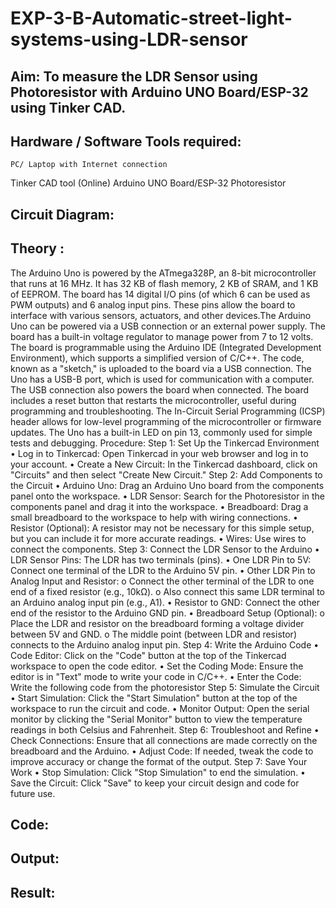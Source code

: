 # EXP-3-B-Automatic-street-light-systems-using-LDR-sensor

## Aim: To measure the LDR Sensor using Photoresistor with Arduino UNO Board/ESP-32 using Tinker CAD.

## Hardware / Software Tools required:

	PC/ Laptop with Internet connection
Tinker CAD tool (Online)
	Arduino UNO Board/ESP-32
 	Photoresistor
  
## Circuit Diagram:


## Theory :

 The Arduino Uno is powered by the ATmega328P, an 8-bit microcontroller that runs at 16 MHz. It has 32 KB of flash memory, 2 KB of SRAM, and 1 KB of EEPROM. The board has 14 digital I/O pins (of which 6 can be used as PWM outputs) and 6 analog input pins. These pins allow the board to interface with various sensors, actuators, and other devices.The Arduino Uno can be powered via a USB connection or an external power supply. The board has a built-in voltage regulator to manage power from 7 to 12 volts.
The board is programmable using the Arduino IDE (Integrated Development Environment), which supports a simplified version of C/C++. The code, known as a "sketch," is uploaded to the board via a USB connection. The Uno has a USB-B port, which is used for communication with a computer. The USB connection also powers the board when connected. The board includes a reset button that restarts the microcontroller, useful during programming and troubleshooting. The In-Circuit Serial Programming (ICSP) header allows for low-level programming of the microcontroller or firmware updates. The Uno has a built-in LED on pin 13, commonly used for simple tests and debugging.
Procedure:
Step 1: Set Up the Tinkercad Environment
•	Log in to Tinkercad: Open Tinkercad in your web browser and log in to your account.
•	Create a New Circuit: In the Tinkercad dashboard, click on "Circuits" and then select "Create New Circuit."
Step 2: Add Components to the Circuit
•	Arduino Uno: Drag an Arduino Uno board from the components panel onto the workspace.
•	LDR Sensor: Search for the Photoresistor in the components panel and drag it into the workspace.
•	Breadboard: Drag a small breadboard to the workspace to help with wiring connections.
•	Resistor (Optional): A resistor may not be necessary for this simple setup, but you can include it for more accurate readings.
•	Wires: Use wires to connect the components.
Step 3: Connect the LDR Sensor to the Arduino
•	LDR Sensor Pins: The LDR has two terminals (pins).
•	One LDR Pin to 5V: Connect one terminal of the LDR to the Arduino 5V pin.
•	Other LDR Pin to Analog Input and Resistor:
o	Connect the other terminal of the LDR to one end of a fixed resistor (e.g., 10kΩ).
o	Also connect this same LDR terminal to an Arduino analog input pin (e.g., A1).
•	Resistor to GND: Connect the other end of the resistor to the Arduino GND pin.
•	Breadboard Setup (Optional):
o	Place the LDR and resistor on the breadboard forming a voltage divider between 5V and GND.
o	The middle point (between LDR and resistor) connects to the Arduino analog input pin.
Step 4: Write the Arduino Code
•	Code Editor: Click on the "Code" button at the top of the Tinkercad workspace to open the code editor.
•	Set the Coding Mode: Ensure the editor is in "Text" mode to write your code in C/C++.
•	Enter the Code: Write the following code from the photoresistor
Step 5: Simulate the Circuit
•	Start Simulation: Click the "Start Simulation" button at the top of the workspace to run the circuit and code.
•	Monitor Output: Open the serial monitor by clicking the "Serial Monitor" button to view the temperature readings in both Celsius and Fahrenheit.
Step 6: Troubleshoot and Refine
•	Check Connections: Ensure that all connections are made correctly on the breadboard and the Arduino.
•	Adjust Code: If needed, tweak the code to improve accuracy or change the format of the output.
Step 7: Save Your Work
•	Stop Simulation: Click "Stop Simulation" to end the simulation.
•	Save the Circuit: Click "Save" to keep your circuit design and code for future use.

## Code:



## Output:
 


## Result:
